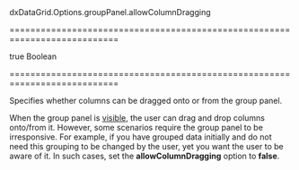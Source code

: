 <!--id-->dxDataGrid.Options.groupPanel.allowColumnDragging<!--/id-->
===========================================================================
<!--default-->true<!--/default-->
<!--type-->Boolean<!--/type-->
===========================================================================

<!--shortDescription-->
Specifies whether columns can be dragged onto or from the group panel.
<!--/shortDescription-->

<!--fullDescription-->
When the group panel is [visible](/Documentation/ApiReference/UI_Widgets/dxDataGrid/Configuration/groupPanel/#visible), the user can drag and drop columns onto/from it. However, some scenarios require the group panel to be irresponsive. For example, if you have grouped data initially and do not need this grouping to be changed by the user, yet you want the user to be aware of it. In such cases, set the **allowColumnDragging** option to **false**.
<!--/fullDescription-->